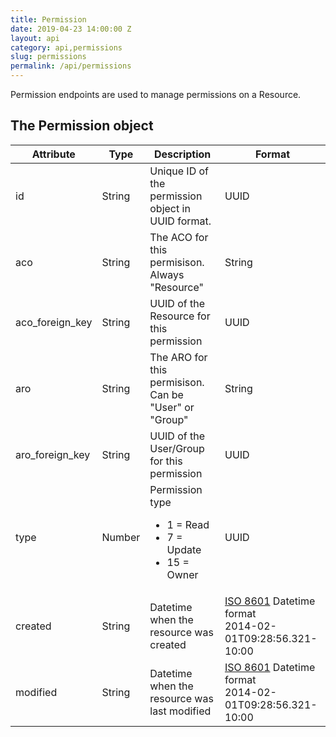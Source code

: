 ```yaml
---
title: Permission
date: 2019-04-23 14:00:00 Z
layout: api
category: api,permissions
slug: permissions
permalink: /api/permissions
---
```


Permission endpoints are used to manage permissions on a Resource.

## The Permission object

<table class="table-parameters">
    <thead>
        <tr>
            <th>
                Attribute
            </th>
            <th>
                Type
            </th>
            <th>
                Description
            </th>
            <th>
                Format
            </th>
        </tr>
    </thead>
    <tbody>
        <tr>
            <td>
                id
            </td>
            <td>
                String
            </td>
            <td>
                Unique ID of the permission object in UUID format.
            </td>
            <td>
                UUID
            </td>
        </tr>
        <tr>
            <td>
                aco
            </td>
            <td>
                String
            </td>
            <td>
                The ACO for this permisison. Always "Resource"
            </td>
            <td>
                String
            </td>
        </tr>
        <tr>
            <td>
                aco_foreign_key
            </td>
            <td>
                String
            </td>
            <td>
                UUID of the Resource for this permission
            </td>
            <td>
                UUID
            </td>
        </tr>
        <tr>
            <td>
                aro
            </td>
            <td>
                String
            </td>
            <td>
                The ARO for this permisison. Can be "User" or "Group"
            </td>
            <td>
                String
            </td>
        </tr>
        <tr>
            <td>
                aro_foreign_key
            </td>
            <td>
                String
            </td>
            <td>
                UUID of the User/Group for this permission
            </td>
            <td>
                UUID
            </td>
        </tr>
        <tr>
            <td>
                type
            </td>
            <td>
                Number
            </td>
            <td>
                Permission type<br/>
                <ul>
                    <li>1 = Read</li>
                    <li>7 = Update</li>
                    <li>15 = Owner</li>
                </ul>
            </td>
            <td>
                UUID
            </td>
        </tr>
        <tr>
            <td>
                created
            </td>
            <td>
                String
            </td>
            <td>
                Datetime when the resource was created
            </td>
            <td>
                <a href="https://en.wikipedia.org/wiki/ISO_8601&amp;sa=D&amp;ust=1554900189897000">ISO 8601</a>
                Datetime format<br/>
                2014-02-01T09:28:56.321-10:00
            </td>
        </tr>
        <tr>
            <td>
                modified
            </td>
            <td>
                String
            </td>
            <td>
                Datetime when the resource was last modified
            </td>
            <td>
                <a href="https://en.wikipedia.org/wiki/ISO_8601&amp;sa=D&amp;ust=1554900189897000">ISO 8601</a>
                Datetime format<br/>
                2014-02-01T09:28:56.321-10:00
            </td>
        </tr>
    </tbody>
</table>
